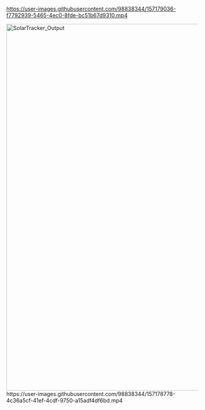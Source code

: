 

https://user-images.githubusercontent.com/98838344/157179036-f7792939-5465-4ec0-8fde-bc51b67d9310.mp4

<img width="959" alt="SolarTracker_Output" src="https://user-images.githubusercontent.com/98838344/157178552-4aeccfdf-fc37-472e-a8b2-e3d318ab4241.png">
https://user-images.githubusercontent.com/98838344/157178778-4c36a5cf-41ef-4cdf-9750-a15adf4df6bd.mp4
